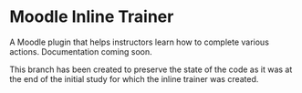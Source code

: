 # Moodle Inline Trainer

A Moodle plugin that helps instructors learn how to complete various actions. Documentation coming soon.

This branch has been created to preserve the state of the code as it was at the end of the initial study for which the inline trainer was created.